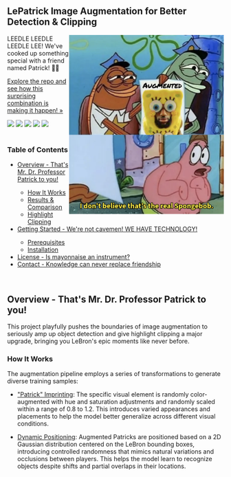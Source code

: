 <a id="readme-top"></a>
## LePatrick Image Augmentation for Better Detection & Clipping

<img src="images/logo.png" align="right" width="360">

LEEDLE LEEDLE LEEDLE LEE! We've cooked up something special with a friend named Patrick! 👑🔥

[Explore the repo and see how this surprising combination is making it happen! »]()

<div>
<img src="https://img.shields.io/badge/Python-FFD43B.svg?logo=Python&logoColor=blue" height="20"/>
<img src="https://img.shields.io/badge/PyTorch-%23EE4C2C.svg?logo=PyTorch&logoColor=white" height="20"/>
<img src="https://img.shields.io/badge/OpenCV-8BDA67.svg?logo=OpenCV&logoColor=white" height="20"/>
<img src="https://img.shields.io/badge/YOLOv11-111F68.svg?logo=YOLO&logoColor=white" height="20"/>
<img src="https://img.shields.io/badge/Roboflow-6706CE.svg?logo=Roboflow&logoColor=white" height="20"/>
</div>
<br/>

### Table of Contents
<ul>
	<li><a href="#1">Overview - That's Mr. Dr. Professor Patrick to you!</a></li>
    <ul>
		<li><a href="#1-1">How It Works</a></li>
		<li><a href="#1-2">Results & Comparison</a></li>
		<li><a href="#1-3">Highlight Clipping</a></li>
	</ul>
    <li><a href="#2">Getting Started - We're not cavemen! WE HAVE TECHNOLOGY!</a></li>
    <ul>
        <li><a href="#2-1">Prerequisites</a></li>
        <li><a href="#2-2">Installation</a></li>
    </ul>
    <li><a href="#3">License - Is mayonnaise an instrument?</a></li>
    <li><a href="#4">Contact - Knowledge can never replace friendship</a></li>
</ul>
<br/>

<a id="1"></a>
## Overview - That's Mr. Dr. Professor Patrick to you!

This project playfully pushes the boundaries of image augmentation to seriously amp up object detection and give highlight clipping a major upgrade, bringing you LeBron's epic moments like never before.

<a id="1-1"></a>
### How It Works

The augmentation pipeline employs a series of transformations to generate diverse training samples:

* ["Patrick" Imprinting]():
The specific visual element is randomly color-augmented with hue and saturation adjustments and randomly scaled within a range of 0.8 to 1.2. This introduces varied appearances and placements to help the model better generalize across different visual conditions.

* [Dynamic Positioning]():
Augmented Patricks are positioned based on a 2D Gaussian distribution centered on the LeBron bounding boxes, introducing controlled randomness that mimics natural variations and occlusions between players. This helps the model learn to recognize objects despite shifts and partial overlaps in their locations.
